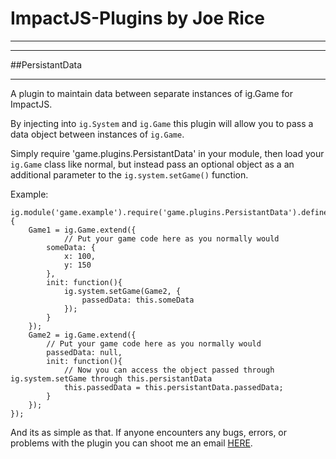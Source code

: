 # ImpactJS-Plugins by Joe Rice
* * *
* * *

##PersistantData
* * *

A plugin to maintain data between separate instances of ig.Game for ImpactJS.

By injecting into `ig.System` and `ig.Game` this plugin will allow you to pass a data object
between instances of `ig.Game`. 

Simply require 'game.plugins.PersistantData' in your module, then load your `ig.Game` class 
like normal, but instead pass an optional object as a an additional parameter to the 
`ig.system.setGame()` function.

Example:

    ig.module('game.example').require('game.plugins.PersistantData').defines(function(){  
    	Game1 = ig.Game.extend({  
    	    	// Put your game code here as you normally would  
    		someData: {  
    			x: 100,  
    			y: 150  
    		},  
    		init: function(){  
    			ig.system.setGame(Game2, {  
    				passedData: this.someData  
    			});  
    		}  
    	});  
    	Game2 = ig.Game.extend({  
    		// Put your game code here as you normally would  
    		passedData: null,  
    		init: function(){  
    			// Now you can access the object passed through ig.system.setGame through this.persistantData  
    			this.passedData = this.persistantData.passedData;  
    		}  
    	});  
    }); 

And its as simple as that. If anyone encounters any bugs, errors, or problems with the plugin
you can shoot me an email [HERE](mailto:joerice@foursquaregames.com).
